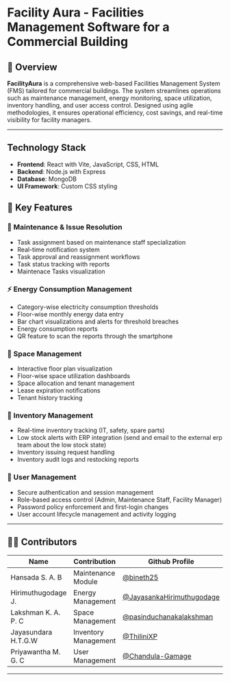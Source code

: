 # Facility Aura - Facilities Management Software for a Commercial Building

## 📘 Overview

**FacilityAura** is a comprehensive web-based Facilities Management System (FMS) tailored for commercial buildings. The system streamlines operations such as maintenance management, energy monitoring, space utilization, inventory handling, and user access control. Designed using agile methodologies, it ensures operational efficiency, cost savings, and real-time visibility for facility managers.

---

## Technology Stack

- **Frontend**: React with Vite, JavaScript, CSS, HTML
- **Backend**: Node.js with Express
- **Database**: MongoDB
- **UI Framework**: Custom CSS styling

## 📌 Key Features

### 🔧 Maintenance & Issue Resolution
- Task assignment based on maintenance staff specialization
- Real-time notification system
- Task approval and reassignment workflows
- Task status tracking with reports
- Maintenace Tasks visualization

### ⚡ Energy Consumption Management
- Category-wise electricity consumption thresholds
- Floor-wise monthly energy data entry
- Bar chart visualizations and alerts for threshold breaches
- Energy consumption reports
- QR feature to scan the reports through the smartphone

### 🏢 Space Management
- Interactive floor plan visualization
- Floor-wise space utilization dashboards
- Space allocation and tenant management
- Lease expiration notifications
- Tenant history tracking

### 🧰 Inventory Management
- Real-time inventory tracking (IT, safety, spare parts)
- Low stock alerts with ERP integration (send and email to the external erp team about the low stock state)
- Inventory issuing request handling
- Inventory audit logs and restocking reports

### 🔐 User Management
- Secure authentication and session management
- Role-based access control (Admin, Maintenance Staff, Facility Manager)
- Password policy enforcement and first-login changes
- User account lifecycle management and activity logging

---


## 🧑‍💻 Contributors

| Name |Contribution | Github Profile
|------|------|---------------------|
| Hansada S. A. B  | Maintenance Module | [@bineth25](https://github.com/bineth25)
| Hirimuthugodage J.  | Energy Management | [@JayasankaHirimuthugodage](https://github.com/JayasankaHirimuthugodage)
| Lakshman K. A. P. C  | Space Management | [@pasinduchanakalakshman](https://github.com/pasinduchanakalakshman)
| Jayasundara H.T.G.W  | Inventory Management | [@ThiliniXP](https://github.com/ThiliniXP)
| Priyawantha M. G. C  | User Management | [@Chandula-Gamage](https://github.com/Chandula-Gamage)

---

